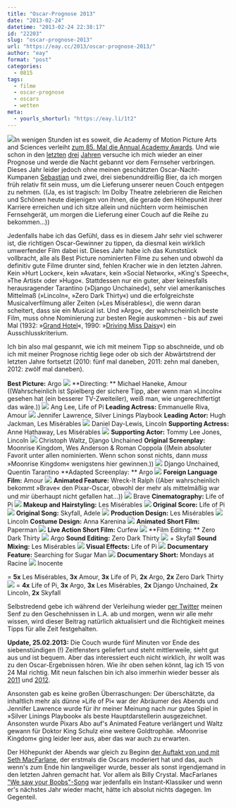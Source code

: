 ```yaml
---
title: "Oscar-Prognose 2013"
date: "2013-02-24"
datetime: "2013-02-24 22:38:17"
id: "22203"
slug: "oscar-prognose-2013"
url: "https://eay.cc/2013/oscar-prognose-2013/"
author: "eay"
format: "post"
categories:
  - 0815
tags:
  - filme
  - oscar-prognose
  - oscars
  - wetten
meta:
  - yourls_shorturl: "https://eay.li/1t2"
---
```


![](https://eay.cc/uploads/2010/oscar.jpg)In wenigen Stunden ist es soweit, die Academy of Motion Picture Arts and Sciences verleiht [zum 85. Mal die Annual Academy Awards](http://en.wikipedia.org/wiki/85th_Academy_Awards). Und wie schon in den [letzten](//eay.cc/2010/oscar-prognose-2010/) [drei](//eay.cc/2011/oscar-prognose-2011/) [Jahren](//eay.cc/2012/oscar-prognose-2012/) versuche ich mich wieder an einer Prognose und werde die Nacht gebannt vor dem Fernseher verbringen. Dieses Jahr leider jedoch ohne meinen geschätzten Oscar-Nacht-Kumpanen [Sebastian](http://twitter.com/mod85) und zwei, drei siebenunddreißig Bier, da ich morgen früh relativ fit sein muss, um die Lieferung unserer neuen Couch entgegen zu nehmen. ((Ja, es ist tragisch: Im Dolby Theatre zelebrieren die Reichen und Schönen heute diejenigen von ihnen, die gerade den Höhepunkt ihrer Karriere erreichen und ich sitze allein und nüchtern vorm heimischen Fernsehgerät, um morgen die Lieferung einer Couch auf die Reihe zu bekommen...))

Jedenfalls habe ich das Gefühl, dass es in diesem Jahr sehr viel schwerer ist, die richtigen Oscar-Gewinner zu tippen, da diesmal kein wirklich umwerfender Film dabei ist. Dieses Jahr habe ich das Kunststück vollbracht, alle als Best Picture nominierten Filme zu sehen und obwohl da definitiv gute Filme drunter sind, fehlen Kracher wie in den letzten Jahren. Kein »Hurt Locker«, kein »Avatar«, kein »Social Network«, »King's Speech«, »The Artist« oder »Hugo«. Stattdessen nur ein guter, aber keinesfalls herausragender Tarantino (»Django Unchained«), sehr viel amerikanisches Mittelmaß (»Lincoln«, »Zero Dark Thirty«) und die erfolgreichste Musicalverfilmung aller Zeiten (»Les Misérables«), die wenn daran scheitert, dass sie ein Musical ist. Und »Argo«, der wahrscheinlich beste Film, muss ohne Nominierung zur besten Regie auskommen - bis auf zwei Mal (1932: »[Grand Hotel](http://www.imdb.com/title/tt0022958/)«, 1990: »[Driving Miss Daisy](http://www.imdb.com/title/tt0097239/)«) ein Ausschlusskriterium.

Ich bin also mal gespannt, wie ich mit meinem Tipp so abschneide, und ob ich mit meiner Prognose richtig liege oder ob sich der Abwärtstrend der letzten Jahre fortsetzt (2010: fünf mal daneben, 2011: zehn mal daneben, 2012: zwölf mal daneben).

**Best Picture:** Argo ![](https://eay.cc/uploads/2011/icon_check.png) **Directing: ** Michael Haneke, Amour ((Wahrscheinlich ist Spielberg der sichere Tipp, aber wenn man »Lincoln« gesehen hat (ein besserer TV-Zweiteiler), weiß man, wie ungerechtfertigt das wäre.)) ![](https://eay.cc/uploads/2011/icon_cross.png) Ang Lee, Life of Pi **Leading Actress:** Emmanuelle Riva, Amour ![](https://eay.cc/uploads/2011/icon_cross.png) Jennifer Lawrence, Silver Linings Playbook **Leading Actor:** Hugh Jackman, Les Misérables ![](https://eay.cc/uploads/2011/icon_cross.png) Daniel Day-Lewis, Lincoln **Supporting Actress:** Anne Hathaway, Les Misérables ![](https://eay.cc/uploads/2011/icon_check.png) **Supporting Actor:** Tommy Lee Jones, Lincoln ![](https://eay.cc/uploads/2011/icon_cross.png) Christoph Waltz, Django Unchained **Original Screenplay:** Moonrise Kingdom, Wes Anderson & Roman Coppola ((Mein absoluter Favorit unter allen nominierten. Wenn schon sonst nichts, dann _muss_ »Moonrise Kingdom« wenigstens hier gewinnen.)) ![](https://eay.cc/uploads/2011/icon_cross.png) Django Unchained, Quentin Tarantino **Adapted Screenplay: ** Argo ![](https://eay.cc/uploads/2011/icon_check.png) **Foreign Language Film:** Amour ![](https://eay.cc/uploads/2011/icon_check.png) **Animated Feature:** Wreck-It Ralph ((Aber wahrscheinlich bekommt »Brave« den Pixar-Oscar, obwohl der mehr als mittelmäßig war und mir überhaupt nicht gefallen hat...)) ![](https://eay.cc/uploads/2011/icon_cross.png) Brave **Cinematography:** Life of Pi ![](https://eay.cc/uploads/2011/icon_check.png) **Makeup and Hairstyling:** Les Misérables ![](https://eay.cc/uploads/2011/icon_check.png) **Original Score:** Life of Pi ![](https://eay.cc/uploads/2011/icon_check.png) **Original Song:** Skyfall, Adele ![](https://eay.cc/uploads/2011/icon_check.png) **Production Design:** Les Misérables ![](https://eay.cc/uploads/2011/icon_cross.png) Lincoln **Costume Design:** Anna Karenina ![](https://eay.cc/uploads/2011/icon_check.png) **Animated Short Film:** Paperman ![](https://eay.cc/uploads/2011/icon_check.png) **Live Action Short Film:** Curfew ![](https://eay.cc/uploads/2011/icon_check.png) **Film Editing: ** Zero Dark Thirty ![](https://eay.cc/uploads/2011/icon_cross.png) Argo **Sound Editing:** Zero Dark Thirty ![](https://eay.cc/uploads/2011/icon_check.png) \+ Skyfall **Sound Mixing:** Les Misérables ![](https://eay.cc/uploads/2011/icon_check.png) **Visual Effects:** Life of Pi ![](https://eay.cc/uploads/2011/icon_check.png) **Documentary Feature:** Searching for Sugar Man ![](https://eay.cc/uploads/2011/icon_check.png) **Documentary Short:** Mondays at Racine ![](https://eay.cc/uploads/2011/icon_cross.png) Inocente

\= **5x** Les Misérables, **3x** Amour, **3x** Life of Pi, **2x** Argo, **2x** Zero Dark Thirty ![](https://eay.cc/uploads/2011/icon_cross.png) \= **4x** Life of Pi, **3x** Argo, **3x** Les Misérables, **2x** Django Unchained, **2x** Lincoln, **2x** Skyfall

Selbstredend gebe ich während der Verleihung wieder [per Twitter](http://twitter.com/eay) meinen Senf zu den Geschehnissen in L.A. ab und morgen, wenn wir alle mehr wissen, wird dieser Beitrag natürlich aktualisiert und die Richtigkeit meines Tipps für alle Zeit festgehalten.

**Update, 25.02.2013:** Die Couch wurde fünf Minuten vor Ende des siebenstündigen (!) Zeitfensters geliefert und steht mittlerweile, sieht gut aus und ist bequem. Aber das interessiert euch nicht wirklich, ihr wollt was zu den Oscar-Ergebnissen hören. Wie ihr oben sehen könnt, lag ich 15 von 24 Mal richtig. Mit neun falschen bin ich also immerhin wieder besser als [2011](//eay.cc/2011/oscar-prognose-2011/) und [2012](//eay.cc/2012/oscar-prognose-2012/).

Ansonsten gab es keine großen Überraschungen: Der überschätzte, da inhaltlich mehr als dünne »Life of Pi« war der Abräumer des Abends und Jennifer Lawrence wurde für ihr meiner Meinung nach _nur_ gutes Spiel in »Silver Linings Playbook« als beste Hauptdarstellerin ausgezeichnet. Ansonsten wurde Pixars Abo auf's Animated Feature verlängert und Waltz gewann für Doktor King Schulz eine weitere Goldtrophäe. »Moonrise Kingdom« ging leider leer aus, aber das war auch zu erwarten.

Der Höhepunkt der Abends war gleich zu Beginn [der Auftakt von und mit Seth MacFarlane](http://www.dailymotion.com/video/xxrh9l_oscars-2013-opening-number-with-seth-macfarlane-william-shatner_shortfilms), der erstmals die Oscars moderiert hat und das, auch wenn's zum Ende hin langweiliger wurde, besser als sonst irgendjemand in den letzten Jahren gemacht hat. Vor allem als Billy Crystal. MacFarlanes ["We saw your Boobs"-Song](http://www.dailymotion.com/video/xxrh9l_oscars-2013-opening-number-with-seth-macfarlane-william-shatner_shortfilms?start=54) war jedenfalls ein Instant-Klassiker und wenn er's nächstes Jahr wieder macht, hätte ich absolut nichts dagegen. Im Gegenteil.
